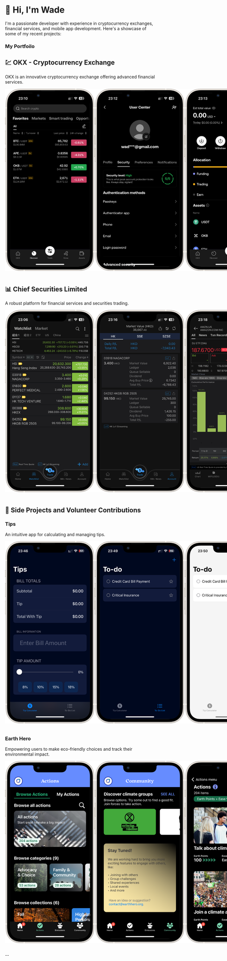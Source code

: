  <h1>👋 Hi, I'm Wade</h1>
    
 <p>I'm a passionate developer with experience in cryptocurrency exchanges, financial services, and mobile app development. Here's a showcase of some of my recent projects:</p>

### My Portfoilo


<h2>💹 OKX - Cryptocurrency Exchange</h2>
<p>OKX is an innovative cryptocurrency exchange offering advanced financial services.</p>

<div style="display: flex; flex-direction: row; justify-content: space-around;">
    <img src="./Assets/OKX/OKX Screenshot1.PNG" width="300" height="600"/>
    <img src="./Assets/OKX/OKX Screenshot2.PNG" width="300" height="600"/>
    <img src="./Assets/OKX/OKX Screenshot3.PNG" width="300" height="600"/>
</div>
<br>

<h2>📊 Chief Securities Limited</h2>
<p>A robust platform for financial services and securities trading.</p>

<div style="display: flex; flex-direction: row; justify-content: space-around;">
    <img src="./Assets/Chief/Chief ScreenShot1.PNG" width="300" height="600"/>
    <img src="./Assets/Chief/Chief ScreenShot2.PNG" width="300" height="600"/>
    <img src="./Assets/Chief/Chief ScreenShot3.PNG" width="300" height="600"/>
</div>
<br>

<h2>🌱 Side Projects and Volunteer Contributions</h2>

<h3>Tips</h3>
<p>An intuitive app for calculating and managing tips.</p>

<div style="display: flex; flex-direction: row; justify-content: space-around;">
    <img src="./Assets/Tips/Tip Screenshot 1.png" width="300" height="600"/>
    <img src="./Assets/Tips/Tip Screenshot 2.PNG" width="300" height="600"/>
    <img src="./Assets/Tips/Tip Screenshot 3.PNG" width="300" height="600"/>
    <img src="./Assets/Tips/Tip Screenshot 4.PNG" width="300" height="600"/>
</div>
<br>

<h3>Earth Hero</h3>
<p>Empowering users to make eco-friendly choices and track their environmental impact.</p>
<div style="display: flex; flex-direction: row; justify-content: space-around;">
    <img src="./Assets/EarthHero/EarthHero ScreenShot1.PNG" width="300" height="600"/>
    <img src="./Assets/EarthHero/EarthHero ScreenShot2.PNG" width="300" height="600"/>
    <img src="./Assets/EarthHero/EarthHero ScreenShot3.PNG" width="300" height="600"/>
</div>
<br>

--

